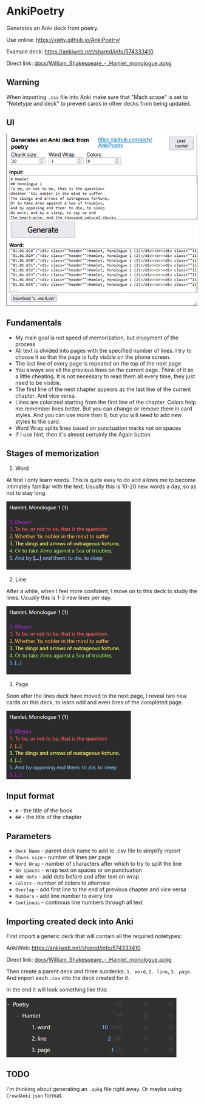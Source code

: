 # AnkiPoetry

Generates an Anki deck from poetry.

Use online: https://xiety.github.io/AnkiPoetry/

Example deck: https://ankiweb.net/shared/info/574333410

Direct link: [docs/William_Shakespeare_-_Hamlet_monologue.apkg](https://github.com/xiety/AnkiPoetry/raw/main/docs/William_Shakespeare_-_Hamlet_monologue.apkg)

## Warning

When importing `.csv` file into Anki make sure that "Mach scope" is set to "Notetype and deck" to prevent cards in other decks from being updated.

## UI

![Screenshot](docs/Screenshot_01.png?raw=true)

## Fundamentals

- My main goal is not speed of memorization, but enjoyment of the process
- All text is divided into pages with the specified number of lines. I try to choose it so that the page is fully visible on the phone screen.
- The last line of every page is repeated on the top of the next page
- You always see all the previous lines on the current page. Think of it as a little cheating. It is not necessary to read them all every time, they just need to be visible.
- The first line of the next chapter appears as the last line of the current chapter. And vice versa.
- Lines are colorized starting from the first line of the chapter. Colors help me remember lines better. But you can change or remove them in card styles. And you can use more than 6, but you will need to add new styles to the card.
- Word Wrap splits lines based on punctuation marks not on spaces
- If I use hint, then it's almost certainly the Again button

## Stages of memorization

1. Word

At first I only learn words. This is quite easy to do and allows me to become intimately familiar with the text. Usually this is 10-20 new words a day, so as not to stay long.

![Screenshot](docs/word.gif?raw=true)

2. Line

After a while, when I feel more confident, I move on to this deck to study the lines. Usually this is 1-3 new lines per day.

![Screenshot](docs/line.gif?raw=true)

3. Page

Soon after the lines deck have moved to the next page, I reveal two new cards on this deck, to learn odd and even lines of the completed page.

![Screenshot](docs/page.gif?raw=true)

## Input format

- `#` - the title of the book
- `##` - the title of the chapter

## Parameters

- `Deck Name` - parent deck name to add to .csv file to simplify import
- `Chunk size` - number of lines per page
- `Word Wrap` - number of characters after which to try to split the line
- `On spaces` - wrap text on spaces or on punctuation
- `Add dots` - add dots before and after text on wrap
- `Colors` - number of colors to alternate
- `Overlap` - add first line to the end of previous chapter and vice versa
- `Numbers` - add line number to every line
- `Continous` - continous line numbers through all text

## Importing created deck into Anki

First import a generic deck that will contain all the required notetypes:

AnkiWeb: https://ankiweb.net/shared/info/574333410

Direct link: [docs/William_Shakespeare_-_Hamlet_monologue.apkg](https://github.com/xiety/AnkiPoetry/raw/main/docs/William_Shakespeare_-_Hamlet_monologue.apkg)

Then create a parent deck and three subdecks: `1. word`, `2. line`, `3. page`. And import each `.csv` into the deck created for it.

In the end it will look something like this:

![Screenshot](docs/Screenshot_03.png?raw=true)

## TODO

I'm thinking about generating an `.apkg` file right away. Or maybe using `CrowdAnki` `json` format.
